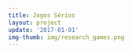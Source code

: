 ```yaml
---
title: Jogos Sérios
layout: project
update: '2017-01-01'
img-thumb: img/research_games.png
---
```


